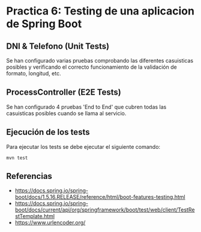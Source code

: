 # Practica 6: Testing de una aplicacion de Spring Boot

## DNI & Telefono (Unit Tests)
Se han configurado varias pruebas comprobando las diferentes casuisticas posibles y verificando el correcto funcionamiento de la validación de formato, longitud, etc.

## ProcessController (E2E Tests)
Se han configurado 4 pruebas 'End to End' que cubren todas las casuisticas posibles cuando se llama al servicio.

## Ejecución de los tests
Para ejecutar los tests se debe ejecutar el siguiente comando:
```
mvn test
```

## Referencias

- https://docs.spring.io/spring-boot/docs/1.5.16.RELEASE/reference/html/boot-features-testing.html
- https://docs.spring.io/spring-boot/docs/current/api/org/springframework/boot/test/web/client/TestRestTemplate.html
- https://www.urlencoder.org/
